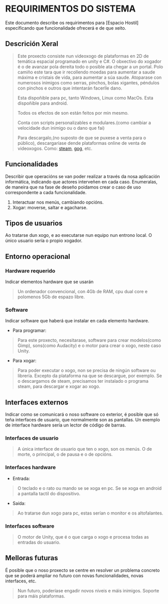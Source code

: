 # REQUIRIMENTOS DO SISTEMA
Este documento describe os requirimentos para \[Espacio Hostil\] especificando que funcionalidade ofrecerá e de que xeito.

## Descrición Xeral

> Este proxecto consiste nun videoxogo de plataformas en 2D de temática espacial programado en unity e C#. O obxectivo do xogador é o de avanzar pola dereita todo o posible ata chegar a un portal. Polo camiño este tara que ir recollendo moedas para aumentar a saude máxima e cristais de vida, para aumentar a súa saude. Atoparase con numerosos inimigos como serras, pinchos, bolas xigantes, péndulos con pinchos e outros que intentarán facerlle dano.
>
> Esta dispoñible para pc, tanto Windows, Linux como MacOs.
> Esta dispoñible para android.
>
> Todos os efectos de son están feitos por min mesmo.
>
> Conta con scripts personalizables e modulares.(como cambiar a velocidade dun inimigo ou o dano que fai)
>
> Para descargalo,(no suposto de que se puxese a venta para o público), descargaríase dende plataformas online de venta de videoxogos. Como: [steam](https://steamcommunity.com), [gog](https://www.gog.com), etc.

## Funcionalidades

Describir que operacións se van poder realizar a través da nosa aplicación informática, indicando que actores interveñen en cada caso.
Enumeralas, de maneira que na fase de deseño poidamos crear o caso de uso correspondente a cada funcionalidade.

1. Interactuar nos menús, cambiando opcións.
2. Xogar: moverse, saltar e agacharse.

## Tipos de usuarios

Ao tratarse dun xogo, e ao executarse nun equipo nun entrono local. O único usuario sería o propio xogador.

## Entorno operacional

### Hardware requerido

Indicar elementos hardware que se usarán

> Un ordenador convencional, con 4Gb de RAM, cpu dual core e polomenos 5Gb de espazo libre.

### Software

Indicar software que haberá que instalar en cada elemento hardware.
* Para programar:
> Para este proxecto, necesitarase, software para crear modelos(como Gimp), sons(como Audacity) e o motor para crear o xogo, neste caso Unity.

* Para xogar:
> Para poder executar o xogo, non se precisa de ningún software ou librería. Excepto da plataforma na que se descargue, por exemplo. Se o descargamos de steam, precisamos ter instalado o programa steam, para descargar e xogar ao xogo.

## Interfaces externos

Indicar como se comunicará o noso software co exterior, é posible que só teña interfaces de usuario, que normalmente son as pantallas. Un exemplo de interface hardware sería un lector de código de barras.

### Interfaces de usuario

> A única interface de usuario que ten o xogo, son os menús. O de morte, o principal, o de pausa e o de opcións.

### Interfaces hardware

* Entrada:
> O teclado e o rato ou mando se se xoga en pc.
> Se se xoga en android a pantalla tactil do dispositivo.
* Saída:
> Ao tratarse dun xogo para pc, estas serían o monitor e os altofalantes.

### Interfaces software

> O motor de Unity, que é o que carga o xogo e procesa todas as entradas do usuario.

## Melloras futuras

É posible que o noso proxecto se centre en resolver un problema concreto que se poderá ampliar no futuro con novas funcionalidades, novas interfaces, etc.

> Nun futuro, poderíase engadir novos niveis e máis inimigos.
> Soporte para máis plataformas.